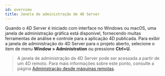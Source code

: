 ```yaml
---
id: overview
title: Janela de administração de 4D Server
---
```


Quando o 4D Server é iniciado com interface no Windows ou macOS, uma janela de administração gráfica está disponível, fornecendo muitas ferramentas de análise e controle para a aplicação 4D publicada. Para exibir a janela de administração do 4D Server para o projeto aberto, selecione o item de menu **Window > Administration** ou pressione **Ctrl+U**.

> A janela de administração de 4D Server pode ser acessada a partir de um 4D remoto. Para mais informações sobre este ponto, consulte a página [Administração desde máquinas remotas](remote-admin.md).
